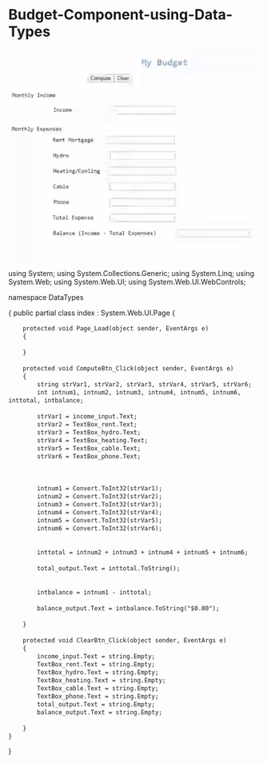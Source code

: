 # Budget-Component-using-Data-Types

![](mybudgetgif.gif)



using System;
using System.Collections.Generic;
using System.Linq;
using System.Web;
using System.Web.UI;
using System.Web.UI.WebControls;


namespace DataTypes
    
{
    public partial class index : System.Web.UI.Page
    {    

        protected void Page_Load(object sender, EventArgs e)
        {
            
        }

        protected void ComputeBtn_Click(object sender, EventArgs e)
        {
            string strVar1, strVar2, strVar3, strVar4, strVar5, strVar6;
            int intnum1, intnum2, intnum3, intnum4, intnum5, intnum6, inttotal, intbalance;

            strVar1 = income_input.Text;
            strVar2 = TextBox_rent.Text;
            strVar3 = TextBox_hydro.Text;
            strVar4 = TextBox_heating.Text;
            strVar5 = TextBox_cable.Text;
            strVar6 = TextBox_phone.Text;



            intnum1 = Convert.ToInt32(strVar1);
            intnum2 = Convert.ToInt32(strVar2);
            intnum3 = Convert.ToInt32(strVar3);
            intnum4 = Convert.ToInt32(strVar4);
            intnum5 = Convert.ToInt32(strVar5);
            intnum6 = Convert.ToInt32(strVar6);


            inttotal = intnum2 + intnum3 + intnum4 + intnum5 + intnum6;

            total_output.Text = inttotal.ToString();


            intbalance = intnum1 - inttotal;

            balance_output.Text = intbalance.ToString("$0.00");

        }

        protected void ClearBtn_Click(object sender, EventArgs e)
        {
            income_input.Text = string.Empty;
            TextBox_rent.Text = string.Empty;
            TextBox_hydro.Text = string.Empty;
            TextBox_heating.Text = string.Empty;
            TextBox_cable.Text = string.Empty;
            TextBox_phone.Text = string.Empty;
            total_output.Text = string.Empty;
            balance_output.Text = string.Empty;

        }
    }
}


